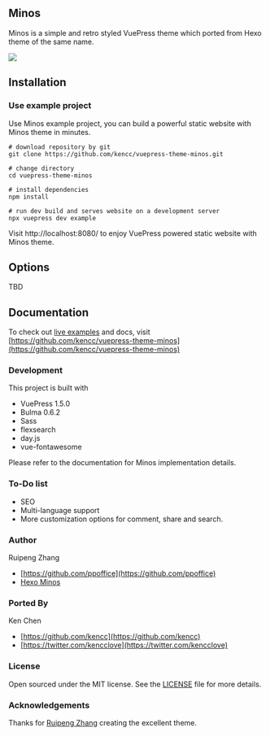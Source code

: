 ## Minos

Minos is a simple and retro styled VuePress theme which ported from Hexo theme of the same name.

[![](https://i.imgur.com/VnWYFQW.gif)
](https://)

## Installation

### Use example project

Use Minos example project, you can build a powerful static website with Minos theme in minutes.

```
# download repository by git
git clone https://github.com/kencc/vuepress-theme-minos.git

# change directory
cd vuepress-theme-minos

# install dependencies
npm install

# run dev build and serves website on a development server
npx vuepress dev example
```

Visit http://localhost:8080/ to enjoy VuePress powered static website with Minos theme.

## Options

TBD

## Documentation

To check out [live examples](https://github.com/kencc/vuepress-theme-minos) and docs, visit [https://github.com/kencc/vuepress-theme-minos](https://github.com/kencc/vuepress-theme-minos)

### Development

This project is built with

- VuePress 1.5.0
- Bulma 0.6.2
- Sass
- flexsearch
- day.js
- vue-fontawesome

Please refer to the documentation for Minos implementation details.

### To-Do list

- SEO
- Multi-language support
- More customization options for comment, share and search.

### Author

Ruipeng Zhang

- [https://github.com/ppoffice](https://github.com/ppoffice)
- [Hexo Minos](https://github.com/ppoffice/hexo-theme-minos)

### Ported By

Ken Chen

- [https://github.com/kencc](https://github.com/kencc)
- [https://twitter.com/kencclove](https://twitter.com/kencclove)

### License

Open sourced under the MIT license. See the [LICENSE](https://github.com/kencc/vuepress-theme-minos/blob/master/README.md) file for more details.

### Acknowledgements

Thanks for [Ruipeng Zhang](https://github.com/ppoffice) creating the excellent theme.
